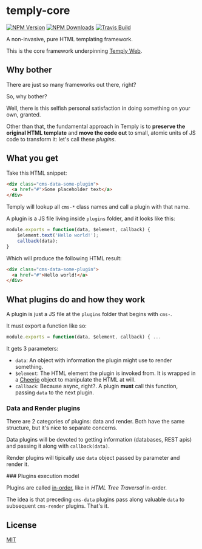 # temply-core

[![NPM Version][npm-image]][npm-url]
[![NPM Downloads][downloads-image]][downloads-url]
[![Travis Build][travis-image]][travis-url]

A non-invasive, pure HTML templating framework.

This is the core framework underpinning [Temply Web](https://github.com/mefernandez/temply).

## Why bother

There are just so many frameworks out there, right? 

So, why bother?

Well, there is this selfish personal satisfaction in doing something on your own, granted.

Other than that, the fundamental approach in Temply is to **preserve the original HTML template**
and **move the code out** to small, atomic units of JS code to transform it: let's call these _plugins_.

## What you get

Take this HTML snippet:

```html
<div class="cms-data-some-plugin">
  <a href="#">Some placeholder text</a>
</div>
```

Temply will lookup all `cms-*` class names and call a plugin with that name.

A plugin is a JS file living inside `plugins` folder, and it looks like this:

```js
module.exports = function(data, $element, callback) {
	$element.text('Hello world!');
	callback(data);
}
```

Which will produce the following HTML result:

```html
<div class="cms-data-some-plugin">
  <a href="#">Hello world!</a>
</div>
```

## What plugins do and how they work

A plugin is just a JS file at the `plugins` folder that begins with `cms-`.

It must export a function like so:

```js
module.exports = function(data, $element, callback) { ...
```

It gets 3 parameters:

- `data`: An object with information the plugin might use to render something.
- `$element`: The HTML element the plugin is invoked from. It is wrapped in a [Cheerio]() object to manipulate the HTML at will.
- `callback`: Because async, right?. A plugin **must** call this function, passing `data` to the next plugin.

### Data and Render plugins

There are 2 categories of plugins: data and render. Both have the same structure, but it's nice to separate concerns.

Data plugins will be devoted to getting information (databases, REST apis) and passing it along with `callback(data)`.

Render plugins will tipically use `data` object passed by parameter and render it.

### Plugins execution model

Plugins are called [in-order](https://en.wikipedia.org/wiki/Tree_traversal#In-order), like in _HTML Tree Traversal_ in-order.

The idea is that preceding `cms-data` plugins pass along valuable `data` to subsequent `cms-render` plugins. That's it.

## License

[MIT](LICENSE)

[npm-image]: https://img.shields.io/npm/v/temply-core.svg
[npm-url]: https://npmjs.org/package/temply-core
[travis-image]: https://img.shields.io/travis/mefernandez/temply-core/master.svg
[travis-url]: https://travis-ci.org/mefernandez/temply-core
[downloads-image]: https://img.shields.io/npm/dm/temply-core.svg
[downloads-url]: https://npmjs.org/package/temply-core

